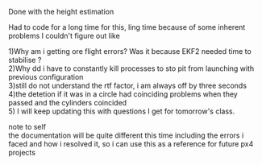 Done with the height estimation

Had to code for a long time for this, ling time because of some inherent problems I couldn't figure out like <br>

  1)Why am i getting ore flight errors? Was it because EKF2 needed time to stabilise ? <br>
  2)Why dd i have to constantly kill processes to sto pit from launching with previous configuration<br>
  3)still do not understand the rtf factor, i am always off by three seconds <br>
  4)the detetion if it was in a circle had coinciding problems when they passed and the cylinders coincided <br>
  5) I will keep updating this with questions I get for tomorrow's class.<br>


note to self<br>
the documentation will be quite different this time including the errors i faced and how i resolved it, so i can use this as a reference for future px4 projects<br>
